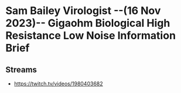 # Sam Bailey Virologist --(16 Nov 2023)-- Gigaohm Biological High Resistance Low Noise Information Brief

## Streams
- https://twitch.tv/videos/1980403682

